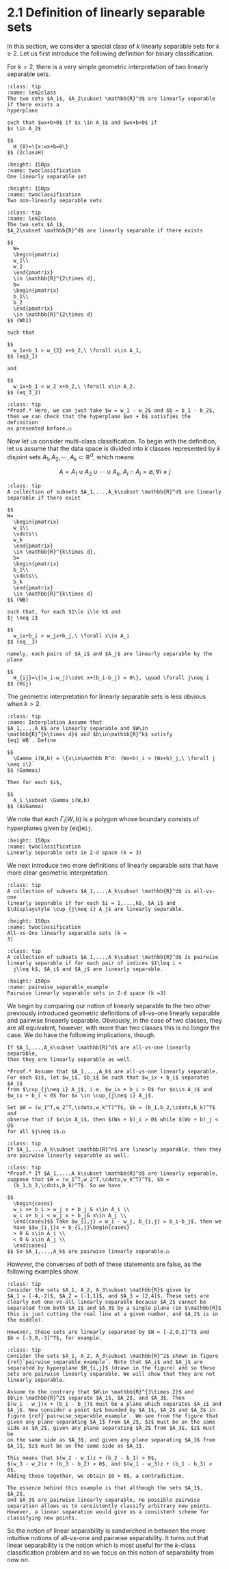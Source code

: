 
# 2.1 Definition of linearly separable sets

In this section, we consider a special class of $k$ linearly separable
sets for $k\ge 2$. Let us first introduce the following definition for
binary classification.

For $k=2$, there is a very simple geometric interpretation of two
linearly separable sets.

```{admonition} Definition 
:class: tip
:name: lem2class
The two sets $A_1$, $A_2\subset \mathbb{R}^d$ are linearly separable if there exists a
hyperplane

such that $wx+b>0$ if $x \in A_1$ and $wx+b<0$ if
$x \in A_2$

$$
  H_{0}=\{x:wx+b=0\} 
$$ (2classH)

```

```{figure} ../figures/LinearS1.png
:height: 150px
:name: twoclassification
One linearly separable set
```

```{figure} ../figures/NLinearS1.png
:height: 150px
:name: twoclassification
Two non-linearly separable sets
```

```{admonition} Lemma
:class: tip
:name: lem2class
The two sets $A_1$,
$A_2\subset \mathbb{R}^d$ are linearly separable if there exists

$$
  W=
  \begin{pmatrix}
  w_1\\
  w_2
  \end{pmatrix}
  \in \mathbb{R}^{2\times d}, 
  b=
  \begin{pmatrix}
  b_1\\
  b_2
  \end{pmatrix}
  \in \mathbb{R}^{2\times d}
$$ (Wb1)

such that

$$
  w_1x+b_1 > w_{2} x+b_2,\ \forall x\in A_1,
$$ (eq3_1) 

and 

$$
  w_1x+b_1 < w_2 x+b_2,\ \forall x\in A_2.
$$ (eq_3_2)
```

```{admonition} Proof
:class: tip
*Proof.* Here, we can just take $w = w_1 - w_2$ and $b = b_1 - b_2$,
then we can check that the hyperplane $wx + b$ satisfies the definition
as presented before.◻
```

Now let us consider multi-class classification. To begin with the
definition, let us assume that the data space is divided into $k$
classes represented by $k$ disjoint sets
$A_1,A_2,\cdots,A_k\subset \mathbb{R}^d$, which means

$$
A = A_1\cup A_2\cup \cdots \cup A_k, ~A_i\cap A_j = \emptyset, \forall i \neq j
$$
```{admonition} Definition
:class: tip
A collection of subsets $A_1,...,A_k\subset \mathbb{R}^d$ are linearly
separable if there exist 

$$
W=
  \begin{pmatrix}
  w_1\\
  \vdots\\
  w_k
  \end{pmatrix}
  \in \mathbb{R}^{k\times d}, 
  b=
  \begin{pmatrix}
  b_1\\
  \vdots\\
  b_k
  \end{pmatrix}
  \in \mathbb{R}^{k\times d}
$$ (WB)

such that, for each $1\le i\le k$ and
$j \neq i$ 

$$
  w_ix+b_i > w_jx+b_j,\ \forall x\in A_i
$$ (eq__3)

namely, each pairs of $A_i$ and $A_j$ are linearly separable by the plane 

$$
  H_{ij}=\{(w_i-w_j)\cdot x+(b_i-b_j) = 0\}, \quad \forall j\neq i
$$ (Hij)
```
The geometric interpretation for linearly separable sets is less obvious
when $k>2$.
```{admonition} Lemma
:class: tip
:name: Interplation Assume that
$A_1,...,A_k$ are linearly separable and $W\in
\mathbb{R}^{k\times d}$ and $b\in\mathbb{R}^k$ satisfy
{eq}`WB`. Define

$$
  \Gamma_i(W,b) = \{x\in\mathbb R^d: (Wx+b)_i > (Wx+b)_j,\ \forall j \neq i\}
$$ (Gammai)

Then for each $i$, 

$$
  A_i \subset \Gamma_i(W,b)
$$ (AiGamma)
```

We note that each $\Gamma_i(W,b)$ is a polygon whose boundary consists
of hyperplanes given by {eq}`Hij`.

```{figure} ../figures/3-class.png
:height: 150px
:name: twoclassification 
Linearly separable sets in 2-d space (k = 3)
```
We next introduce two more definitions of linearly separable sets that
have more clear geometric interpretation.

```{admonition} Definition
:class: tip
A collection of subsets $A_1,...,A_k\subset \mathbb{R}^d$ is all-vs-one
linearly separable if for each $i = 1,...,k$, $A_i$ and
$\displaystyle \cup_{j\neq i} A_j$ are linearly separable.
```

```{figure} ../figures/MulLClassfication.PNG
:height: 150px
:name: twoclassification 
All-vs-One linearly separable sets (k =
3)
```

```{admonition} Definition
:class: tip
A collection of subsets $A_1,...,A_k\subset \mathbb{R}^d$ is pairwise
linearly separable if for each pair of indices $1\leq i <
  j\leq k$, $A_i$ and $A_j$ are linearly separable.
```

```{figure} ../figures/pairwise_linearly_separable.png
:height: 150px
:name: pairwise_separable_example
Pairwise linearly separable sets in 2-d space (k =3)
```

We begin by comparing our notion of linearly separable to the two other
previously introduced geometric definitions of all-vs-one linearly
separable and pairwise lineaerly separable. Obviously, in the case of
two classes, they are all equivalent, however, with more than two
classes this is no longer the case. We do have the following
implications, though.

```{admonition} Lemma
If $A_1,...,A_k\subset \mathbb{R}^d$ are all-vs-one linearly separable,
then they are linearly separable as well.
```

```{admonition} Proof
*Proof.* Assume that $A_1,...,A_k$ are all-vs-one linearly separable.
For each $i$, let $w_i$, $b_i$ be such that $w_ix + b_i$ separates $A_i$
from $\cup_{j\neq i} A_j$, i.e. $w_ix + b_i > 0$ for $x\in A_i$ and
$w_ix + b_i < 0$ for $x \in \cup_{j\neq i} A_j$.

Set $W = (w_1^T,w_2^T,\cdots,w_k^T)^T$, $b = (b_1,b_2,\cdots,b_k)^T$ and
observe that if $x\in A_i$, then $(Wx + b)_i > 0$ while $(Wx + b)_j < 0$
for all $j\neq i$.◻
```

```{admonition} Lemma
:class: tip
If $A_1,...,A_k\subset \mathbb{R}^n$ are linearly separable, then they
are pairwise linearly separable as well.
```

```{admonition} Proof
:class: tip
*Proof.* If $A_1,...,A_k\subset \mathbb{R}^d$ are linearly separable,
suppose that $W = (w_1^T,w_2^T,\cdots,w_k^T)^T$, $b =
  (b_1,b_2,\cdots,b_k)^T$. So we have 

$$
  \begin{cases} 
  w_i x+ b_i > w_j x + b_j & x\in A_i \\
  w_i x+ b_i < w_j x + b_j& x\in A_j \\
  \end{cases}$$ Take $w_{i,j} = w_i - w_j, b_{i,j} = b_i-b_j$, then we
  have $$w_{i,j}x + b_{i,j}\begin{cases} 
  > 0 & x\in A_i \\
  < 0 & x\in A_j \\
  \end{cases}
$$ So $A_1,...,A_k$ are pairwise linearly separable.◻
```

However, the converses of both of these statements are false, as the
following examples show.

```{admonition} Example
:class: tip
Consider the sets $A_1, A_2, A_3\subset \mathbb{R}$ given by
$A_1 = [-4,-2]$, $A_2 = [-1,1]$, and $A_3 = [2,4]$. These sets are
clearly not one-vs-all linearly separable because $A_2$ cannot be
separated from both $A_1$ and $A_3$ by a single plane (in $\mathbb{R}$
this is just cutting the real line at a given number, and $A_2$ is in
the middle).

However, these sets are linearly separated by $W = [-2,0,2]^T$ and
$b = [-3,0,-3]^T$, for example.
```

```{admonition} Example
:class: tip
Consider the sets $A_1, A_2, A_3\subset \mathbb{R}^2$ shown in figure
{ref}`pairwise_separable_example`. Note that $A_i$ and $A_j$ are
separated by hyperplane $H_{i,j}$ (drawn in the figure) and so these
sets are pairwise linearly separable. We will show that they are not
linearly separable.

Assume to the contrary that $W\in \mathbb{R}^{3\times 2}$ and
$b\in \mathbb{R}^2$ separate $A_1$, $A_2$, and $A_3$. Then
$(w_i - w_j)x + (b_i - b_j)$ must be a plane which separates $A_i$ and
$A_j$. Now consider a point $z$ bounded by $A_1$, $A_2$ and $A_3$ in
figure {ref}`pairwise_separable_example`. We see from the figure that
given any plane separating $A_1$ from $A_2$, $z$ must be on the same
side as $A_2$, given any plane separating $A_2$ from $A_3$, $z$ must be
on the same side as $A_3$, and given any plane separating $A_3$ from
$A_1$, $z$ must be on the same side as $A_1$.

This means that $(w_2 - w_1)z + (b_2 - b_1) > 0$,
$(w_3 - w_2)z + (b_3 - b_2) > 0$, and $(w_1 - w_3)z + (b_1 - b_3) > 0$.
Adding these together, we obtain $0 > 0$, a contradiction.

The essence behind this example is that although the sets $A_1$, $A_2$,
and $A_3$ are pairwise linearly separable, no possible pairwise
separation allows us to consistently classify arbitrary new points.
However, a linear separation would give us a consistent scheme for
classifying new points.
```

So the notion of linear separability is sandwiched in between the more
intuitive notions of all-vs-one and pairwise separability. It turns out
that linear separability is the notion which is most useful for the
$k$-class classification problem and so we focus on this notion of
separability from now on.
